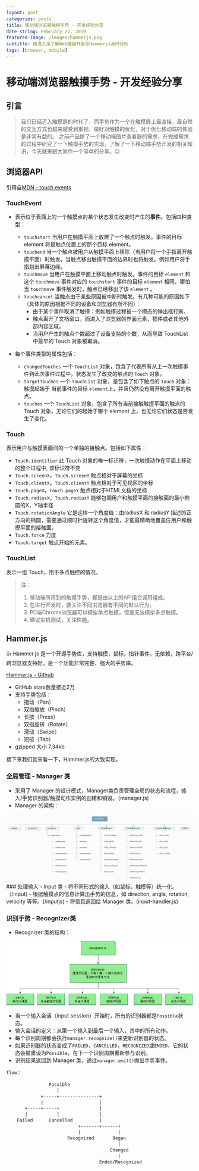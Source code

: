 ```yaml
---
layout: post
categories: posts
title: 移动端浏览器触摸手势 - 开发经验分享
date-string: February 22, 2019
featured-image: /images/hammerjs.png
subtitle: 由浅入深了解Web触摸开发与Hammerjs源码分析
tags: [browser, mobile]
---
```


# 移动端浏览器触摸手势 - 开发经验分享

## 引言

> 我们已经迈入触摸屏的时代了，而手势作为一个在触摸屏上最直接，最自然的交互方式也越来越受到重视，做好对触摸的优化，对于优化移动端的体验是非常有益的。
之前产品提了一个移动端图片查看器的需求，在完成需求的过程中研究了一下触摸手势的实现，了解了一下移动端手势开发的相关知识，今天就来跟大家作一个简单的分享。😉

## 浏览器API
引用自[MDN - touch events](https://developer.mozilla.org/zh-CN/docs/Web/API/Touch_events)

### TouchEvent
 - 表示位于表面上的一个触摸点的某个状态发生改变时产生的**事件**。包括四种类型：
     - `touchstart`
     当用户在触摸平面上放置了一个触点时触发。事件的目标 element 将是触点位置上的那个目标 element。
     - `touchend`
     当一个触点被用户从触摸平面上移除（当用户将一个手指离开触摸平面）时触发。当触点移出触摸平面的边界时也将触发。例如用户将手指划出屏幕边缘。
     - `touchmove`
     当用户在触摸平面上移动触点时触发。事件的目标 `element` 和这个 `touchmove` 事件对应的 `touchstart` 事件的目标 `element` 相同，哪怕当 `touchmove` 事件触发时，触点已经移出了该 `element` 。
     - `touchcancel`
     当触点由于某些原因被中断时触发。有几种可能的原因如下（具体的原因根据不同的设备和浏览器有所不同）：
         - 由于某个事件取消了触摸：例如触摸过程被一个模态的弹出框打断。
         - 触点离开了文档窗口，而进入了浏览器的界面元素、插件或者其他外部内容区域。
         - 当用户产生的触点个数超过了设备支持的个数，从而导致 TouchList 中最早的 Touch 对象被取消。

 - 每个事件类型的属性包括：
    - `changedTouches`
      一个 `TouchList` 对象，包含了代表所有从上一次触摸事件到此次事件过程中，状态发生了改变的触点的 `Touch` 对象。
    - `targetTouches`
      一个 `TouchList` 对象，是包含了如下触点的 `Touch` 对象：触摸起始于 当前事件的目标 `element`上，并且仍然没有离开触摸平面的触点。
    - `touches`
      一个 `TouchList` 对象，包含了所有当前接触触摸平面的触点的 Touch 对象，无论它们的起始于哪个 element 上，也无论它们状态是否发生了变化。


### Touch
表示用户与触摸表面间的一个单独的接触点。包括如下属性：
   - `Touch.identifier` 此 Touch 对象的唯一标识符，一次触摸动作在平面上移动的整个过程中, 该标识符不变
   - `Touch.screenX`，`Touch.screenY` 触点相对于屏幕的坐标
   - `Touch.clientX`，`Touch.clientY` 触点相对于可见视区的坐标
   - `Touch.pageX`，`Touch.pageY` 触点相对于HTML文档的坐标
   - `Touch.radiusX`，`Touch.radiusY` 能够包围用户和触摸平面的接触面的最小椭圆的X，Y轴半径
   - `Touch.rotationAngle` 它是这样一个角度值：由radiusX 和 radiusY 描述的正方向的椭圆，需要通过顺时针旋转这个角度值，才能最精确地覆盖住用户和触摸平面的接触面。
   - `Touch.force` 力度
   - `Touch.target` 触点开始的元素。
### TouchList
表示一组 Touch，用于多点触控的情况。

> 注：
> 1. 移动端所用到的触摸手势，都是由以上的API组合调用组成。
> 2. 在进行开发时，要关注不同浏览器有不同的默认行为。
> 3. PC端Chrome浏览器可以模拟单点触摸，但是无法模拟多点触摸。
> 4. 建议实机测试，关注性能。

## Hammer.js
👍 Hammer.js 是一个开源手势库，支持触摸，鼠标，指针事件。无依赖，跨平台/跨浏览器支持好，是一个功能非常完整、强大的手势库。

[Hammer.js - Github](http://hammerjs.github.io/)
 - GitHub stars数量接近2万
 - 支持手势包括：
     - 拖动（Pan）
     - 双指缩放（Pinch）
     - 长按（Press）
     - 双指旋转（Rotate）
     - 滑动（Swipe）
     - 短按（Tap）
  - gzipped 大小 7.34kb

接下来我们就来看一下，Hammer.js的大致实现。

### 全局管理 - Manager 类
 - 采用了 Manager 的设计模式，Manager类负责管理全局的状态和流程，输入/手势识别器/触摸动作实例的创建和销毁。（manager.js)
 - Manager 的架构：

<center>
  <img src="/images/Hammerjs%E6%9E%B6%E6%9E%84.png">
</center>
### 处理输入 - Input 类
 - 将不同形式的输入（如鼠标，触摸等）统一化。（/input)
 - 根据触摸点的信息计算出手势的信息，如 direction, angle, rotation, velocity 等等。(/inputjs)
 - 将信息返回给 Manager 类。(input-handler.js)

### 识别手势 - Recognizer类
 - Recognizer 类的结构：
<center>
  <img src="/images/recognizer.jpg">
</center>

 - 当一个输入会话（input session）开始时，所有的识别器都是`Possible`状态。
 - 输入会话的定义：从第一个输入到最后一个输入，其中的所有动作。
 - 每个识别周期都会执行`manager.recognize()`来更新识别器的状态。
 - 如果识别器的状态变成了`FAILED`，`CANCELLED`，`RECOGNIZED`或`ENDED`，它的状态会被重设为`Possible`，在下一个识别周期重新参与识别。
 - 识别结果返回到 Manager 类，通过`manager.emit()`抛出手势事件。


``` 
flow：

                Possible
                   |
             +-----+---------------+
             |                     |
       +-----+-----+               |
       |           |               |
    Failed      Cancelled          |
                           +-------+------+
                           |              |
                       Recognized       Began
                                          |
                                       Changed
                                          |
                                   Ended/Recognized

```